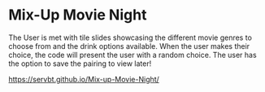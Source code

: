 # Mix-Up Movie Night 

The User is met with tile slides showcasing the different movie genres to choose from and the drink options available. When the user makes their choice, the code will present the user with a random choice. The user has the option to save the pairing to view later! 


https://servbt.github.io/Mix-up-Movie-Night/
